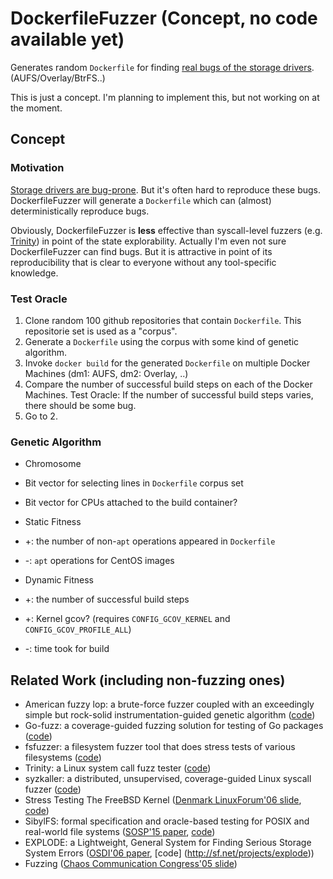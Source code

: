 # DockerfileFuzzer (Concept, no code available yet)

Generates random `Dockerfile` for finding [real bugs of the storage drivers](https://github.com/AkihiroSuda/docker-issues/). (AUFS/Overlay/BtrFS..)

This is just a concept.
I'm planning to implement this, but not working on at the moment.

## Concept
### Motivation
[Storage drivers are bug-prone](https://github.com/AkihiroSuda/docker-issues/).
But it's often hard to reproduce these bugs.
DockerfileFuzzer will generate a `Dockerfile` which can (almost) deterministically reproduce bugs.

Obviously, DockerfileFuzzer is __less__ effective than syscall-level fuzzers (e.g. [Trinity](http://codemonkey.org.uk/projects/trinity/)) in point of the state explorability.
Actually I'm even not sure DockerfileFuzzer can find bugs.
But it is attractive in point of its reproducibility that is clear to everyone without any tool-specific knowledge.

### Test Oracle

1. Clone random 100 github repositories that contain `Dockerfile`. This repositorie set is used as a "corpus".
2. Generate a `Dockerfile` using the corpus with some kind of genetic algorithm.
3. Invoke `docker build` for the generated `Dockerfile` on multiple Docker Machines (dm1: AUFS, dm2: Overlay, ..)
4. Compare the number of successful build steps on each of the Docker Machines. Test Oracle: If the number of successful build steps varies, there should be some bug.
5. Go to 2.


### Genetic Algorithm

* Chromosome
 * Bit vector for selecting lines in `Dockerfile` corpus set
 * Bit vector for CPUs attached to the build container?

* Static Fitness
 * +: the number of non-`apt` operations appeared in `Dockerfile`
 * -: `apt` operations for CentOS images

* Dynamic Fitness
 * +: the number of successful build steps
 * +: Kernel gcov? (requires `CONFIG_GCOV_KERNEL` and  `CONFIG_GCOV_PROFILE_ALL`)
 * -: time took for build

## Related Work (including non-fuzzing ones)
 
 * American fuzzy lop: a brute-force fuzzer coupled with an exceedingly simple but rock-solid instrumentation-guided genetic algorithm ([code](http://lcamtuf.coredump.cx/afl/))
 * Go-fuzz: a coverage-guided fuzzing solution for testing of Go packages ([code](https://github.com/dvyukov/go-fuzz))
 * fsfuzzer: a filesystem fuzzer tool that does stress tests of various filesystems ([code](https://github.com/sughodke/fsfuzzer))
 * Trinity: a Linux system call fuzz tester ([code](http://codemonkey.org.uk/projects/trinity/))
 * syzkaller: a distributed, unsupervised, coverage-guided Linux syscall fuzzer ([code](https://github.com/google/syzkaller))
 * Stress Testing The FreeBSD Kernel ([Denmark LinuxForum'06 slide](https://people.freebsd.org/~pho/linuxforum06/linuxforum06.pdf), [code](https://people.freebsd.org/~pho/stress/))
 * SibylFS: formal specification and oracle-based testing for POSIX and real-world file systems ([SOSP'15 paper](http://unikernel.org/files/2015-sibylfs-sosp.pdf), [code](http://sybilfs.io/))
 * EXPLODE: a Lightweight, General System for Finding Serious Storage System Errors ([OSDI'06 paper](http://usenix.org/legacy/event/osdi06/tech/full_papers/yang_junfeng/yang_junfeng.pdf), [code] (http://sf.net/projects/explode))
 * Fuzzing ([Chaos Communication Congress'05 slide](https://events.ccc.de/congress/2005/fahrplan/attachments/683-slides_fuzzing.pdf))
